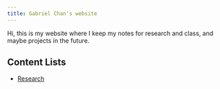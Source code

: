 ```yaml
---
title: Gabriel Chan's website 
---
```


Hi, this is my website where I keep my notes for research and class, and maybe projects in the future. 

## Content Lists
- [Research](/notes/research)



